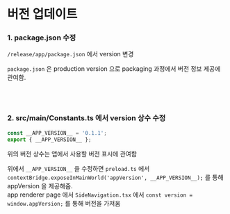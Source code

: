 # 버전 업데이트

### 1. package.json 수정

`/release/app/package.json` 에서 version 변경

`package.json` 은 production version 으로 packaging 과정에서 버전 정보 제공에 관여함.

<br><br>

### 2. src/main/Constants.ts 에서 version 상수 수정

```javascript
const __APP_VERSION__ = '0.1.1';
export { __APP_VERSION__ };
```

위의 버전 상수는 앱에서 사용할 버전 표시에 관여함

위에서 `__APP_VERSION__` 을 수정하면 `preload.ts` 에서 `contextBridge.exposeInMainWorld('appVersion', __APP_VERSION__);` 를 통해 appVersion 을 제공해줌.  
app renderer page 에서 `SideNavigation.tsx` 에서 `const version = window.appVersion;` 를 통해 버전을 가져옴
